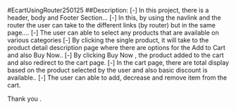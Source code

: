 #EcartUsingRouter250125
##Description:
[-] In this project, there is a header, body and Footer Section...
[-] In this, by using the navlink and the router the user can take to the different links (by router) but in the same page....
[-] The user can able to select any products that are available on various categories
[-] By clicking the single product, it will take to the product detail description page where there are options for the Add to Cart and also Buy Now..
[-] By clicking Buy Now , the product added to the cart and also redirect to the cart page.
[-] In the cart page, there are total display based on the product selected by the user and also basic discount is available..
[-] The user can able to add, decrease and remove item from the cart.

Thank you .
